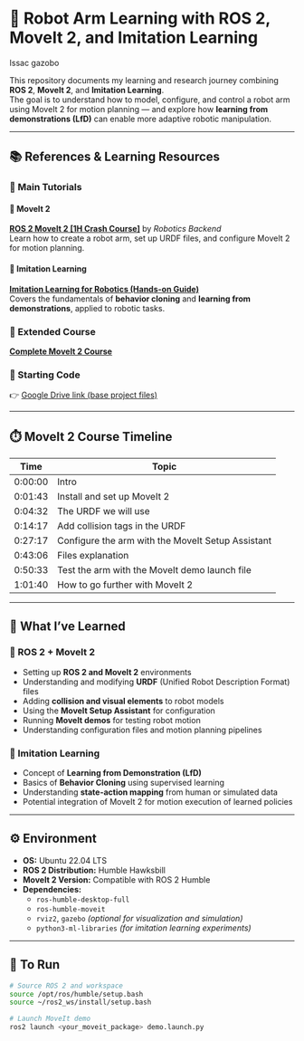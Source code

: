 # 🤖 Robot Arm Learning with ROS 2, MoveIt 2, and Imitation Learning

Issac
gazobo


This repository documents my learning and research journey combining **ROS 2**, **MoveIt 2**, and **Imitation Learning**.  
The goal is to understand how to model, configure, and control a robot arm using MoveIt 2 for motion planning — and explore how **learning from demonstrations (LfD)** can enable more adaptive robotic manipulation.

---

## 📚 References & Learning Resources

### 🎥 Main Tutorials

#### 🦾 MoveIt 2
**[ROS 2 MoveIt 2 [1H Crash Course]](https://www.youtube.com/watch?v=-xDyxxRiW7M&t=701s)** by *Robotics Backend*  
Learn how to create a robot arm, set up URDF files, and configure MoveIt 2 for motion planning.

#### 🧠 Imitation Learning
**[Imitation Learning for Robotics (Hands-on Guide)](https://www.youtube.com/watch?v=rl_ozvqQUU8)**  
Covers the fundamentals of **behavior cloning** and **learning from demonstrations**, applied to robotic tasks.

### 🧭 Extended Course
**[Complete MoveIt 2 Course](https://rbcknd.com/moveit2)**  

### 💾 Starting Code
👉 [Google Drive link (base project files)](https://drive.google.com/file/d/1i2TB...)  

---

## ⏱️ MoveIt 2 Course Timeline

| Time | Topic |
|------|-------|
| 0:00:00 | Intro |
| 0:01:43 | Install and set up MoveIt 2 |
| 0:04:32 | The URDF we will use |
| 0:14:17 | Add collision tags in the URDF |
| 0:27:17 | Configure the arm with the MoveIt Setup Assistant |
| 0:43:06 | Files explanation |
| 0:50:33 | Test the arm with the MoveIt demo launch file |
| 1:01:40 | How to go further with MoveIt 2 |

---

## 🧠 What I’ve Learned

### 🦾 ROS 2 + MoveIt 2
- Setting up **ROS 2 and MoveIt 2** environments  
- Understanding and modifying **URDF** (Unified Robot Description Format) files  
- Adding **collision and visual elements** to robot models  
- Using the **MoveIt Setup Assistant** for configuration  
- Running **MoveIt demos** for testing robot motion  
- Understanding configuration files and motion planning pipelines  

### 🧠 Imitation Learning
- Concept of **Learning from Demonstration (LfD)**  
- Basics of **Behavior Cloning** using supervised learning  
- Understanding **state-action mapping** from human or simulated data  
- Potential integration of MoveIt 2 for motion execution of learned policies  

---

## ⚙️ Environment

- **OS:** Ubuntu 22.04 LTS  
- **ROS 2 Distribution:** Humble Hawksbill  
- **MoveIt 2 Version:** Compatible with ROS 2 Humble  
- **Dependencies:**  
  - `ros-humble-desktop-full`  
  - `ros-humble-moveit`  
  - `rviz2`, `gazebo` *(optional for visualization and simulation)*  
  - `python3-ml-libraries` *(for imitation learning experiments)*

---

## 🚀 To Run

```bash
# Source ROS 2 and workspace
source /opt/ros/humble/setup.bash
source ~/ros2_ws/install/setup.bash

# Launch MoveIt demo
ros2 launch <your_moveit_package> demo.launch.py

